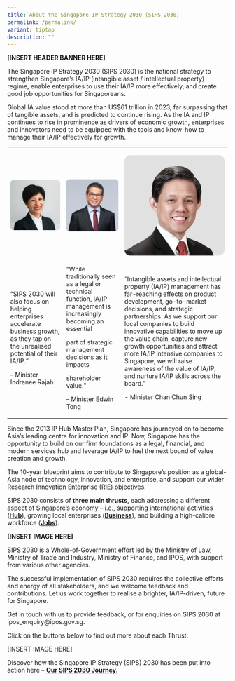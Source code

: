 ```yaml
---
title: About the Singapore IP Strategy 2030 (SIPS 2030)
permalink: /permalink/
variant: tiptap
description: ""
---
```

<p><strong>[INSERT HEADER BANNER HERE]</strong>
</p>
<p>The Singapore IP Strategy 2030 (SIPS 2030) is the national strategy to
strengthen Singapore’s IA/IP (intangible asset / intellectual property)
regime, enable enterprises to use their IA/IP more effectively, and create
good job opportunities for Singaporeans.</p>
<p>Global IA value stood at more than US$61 trillion in 2023, far surpassing
that of tangible assets, and is predicted to continue rising. As the IA
and IP continues to rise in prominence as drivers of economic growth, enterprises
and innovators need to be equipped with the tools and know-how to manage
their IA/IP effectively for growth.</p>
<table>
<tbody>
<tr>
<th rowspan="1" colspan="1">
<p></p>
<div class="isomer-image-wrapper">
<img style="width: 100%" height="auto" width="100%" alt="Image of Ms Indranee Rajah" src="/images/Indranee.png">
</div>
</th>
<th rowspan="1" colspan="1">
<p></p>
<div class="isomer-image-wrapper">
<img style="width: 100%" height="auto" width="100%" alt="Image of Mr Edwin Tong SC" src="/images/Edwin_Tong.png">
</div>
</th>
<th rowspan="1" colspan="1">
<p></p>
<div class="isomer-image-wrapper">
<img style="width: 100%" height="auto" width="100%" alt="Image of Mr Chan Chun Sing" src="/images/Chan_Chun_Sing.png">
</div>
</th>
</tr>
<tr>
<td rowspan="1" colspan="1">
<p>“SIPS 2030 will also focus on helping enterprises accelerate business
growth, as they tap on the unrealised potential of their IA/IP.”</p>
<p>– Minister Indranee Rajah</p>
</td>
<td rowspan="1" colspan="1">
<p>“While traditionally seen as a legal or technical function, IA/IP management
is increasingly becoming an essential</p>
<p>part of strategic management decisions as it impacts</p>
<p>shareholder value.”</p>
<p>– Minister Edwin Tong</p>
</td>
<td rowspan="1" colspan="1">
<p>“Intangible assets and intellectual property (IA/IP) management has far-reaching
effects on product development, go-to-market decisions, and strategic partnerships.
As we support our local companies to build innovative capabilities to move
up the value chain, capture new growth opportunities and attract more IA/IP
intensive companies to Singapore, we will raise awareness of the value
of IA/IP, and nurture IA/IP skills across the board.”</p>
<p>- Minister Chan Chun Sing</p>
</td>
</tr>
</tbody>
</table>
<p>Since the 2013 IP Hub Master Plan, Singapore has journeyed on to become
Asia’s leading centre for innovation and IP. Now, Singapore has the opportunity
to build on our firm foundations as a legal, financial, and modern services
hub and leverage IA/IP to fuel the next bound of value creation and growth.</p>
<p>The 10-year blueprint aims to contribute to Singapore’s position as a
global-Asia node of technology, innovation, and enterprise, and support
our wider Research Innovation Enterprise (RIE) objectives.</p>
<p>SIPS 2030 consists of <strong>three main thrusts</strong>, each addressing
a different aspect of Singapore’s economy – i.e., supporting international
activities (<strong><u>Hub</u></strong>), growing local enterprises (<strong><u>Business</u></strong>),
and building a high-calibre workforce (<strong><u>Jobs</u></strong>).</p>
<p><strong>[INSERT IMAGE HERE]</strong>
</p>
<p>SIPS 2030 is a Whole-of-Government effort led by the Ministry of Law,
Ministry of Trade and Industry, Ministry of Finance, and IPOS, with support
from various other agencies.</p>
<p>The successful implementation of SIPS 2030 requires the collective efforts
and energy of all stakeholders, and we welcome feedback and contributions.
Let us work together to realise a brighter, IA/IP-driven, future for Singapore.</p>
<p>Get in touch with us to provide feedback, or for enquiries on SIPS 2030
at <a rel="noopener noreferrer nofollow" target="_blank">ipos_enquiry@ipos.gov.sg</a>.</p>
<p>Click on the buttons below to find out more about each Thrust.</p>
<p>[INSERT IMAGE HERE]</p>
<p>Discover how the Singapore IP Strategy (SIPS) 2030 has been put into action
here – <strong><u>Our SIPS 2030 Journey.</u></strong>
</p>